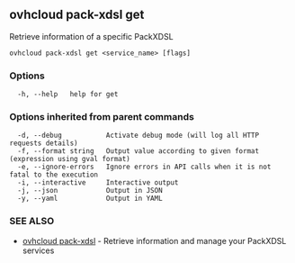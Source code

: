 ## ovhcloud pack-xdsl get

Retrieve information of a specific PackXDSL

```
ovhcloud pack-xdsl get <service_name> [flags]
```

### Options

```
  -h, --help   help for get
```

### Options inherited from parent commands

```
  -d, --debug           Activate debug mode (will log all HTTP requests details)
  -f, --format string   Output value according to given format (expression using gval format)
  -e, --ignore-errors   Ignore errors in API calls when it is not fatal to the execution
  -i, --interactive     Interactive output
  -j, --json            Output in JSON
  -y, --yaml            Output in YAML
```

### SEE ALSO

* [ovhcloud pack-xdsl](ovhcloud_pack-xdsl.md)	 - Retrieve information and manage your PackXDSL services

